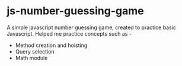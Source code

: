 # js-number-guessing-game
A simple javascript number guessing game, created to practice basic Javascript.
Helped me practice concepts such as -
* Method creation and hoisting
* Query selection
* Math module
